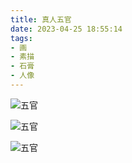 ```yaml
---
title: 真人五官
date: 2023-04-25 18:55:14
tags:
- 画
- 素描
- 石膏
- 人像
---
```


![五官](w1.JPG)


![五官](w2.JPG)


![五官](w3.JPG)
